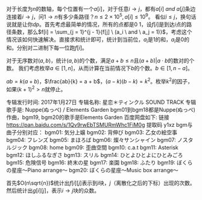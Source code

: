 对于长度为$n$的数轴，每个位置有一个$a[i]$，对于任意$i \rightarrow j$，都有$a[i] \ and \ a[j]$条边连接着$i \rightarrow j$，问$1 \rightarrow n$有多少条路径？$n \leq 2 \times 10^5, a[i] \leq 10^9$。
看似$i \leq j$，换句话说就是让你$dp$。首先考虑最简单的情况，所有的点都是$0 \ 1$，设$f[i]$是到达$i$点的路径条数，那么$f[i] = \sum_{j = 1}^{j - 1}{f[j] \ (a_i \ and \ a_j = 1)}$，考虑这个情况该如何快速解决。直接求和统计即可，统计到当前位，$a_i$是$1$的和，$a_i$是$0$的和。分别对二进制下每一位跑$f[i]$。

对于无序数对$(a, b)$，统计$(a, b)$的个数，满足$a + b \le n$且$(a + b) | a \cdot b$的数对的个数。
我们考虑枚举$a \in [1, n]$，从而计算在当前情况下$b$的个数。$b \in [1, n - a]$。

$ab = k(a +b)$，$\frac{ab}{k} = a + b$，$(a - k)(b - k) = k^2$。枚举$k^2$的因子，如果$(k + 1)^2 > n$就停止。

专辑发行时间: 2017年1月27日
专辑名称: 星恋＊ティンクル SOUND TRACK
专辑歌手是: Nuppe(ぬっぺ) / Elements Garden
bgm01到bgm18都是Nuppe(ぬっぺ)作曲，bgm19, bgm20的歌手是Elements Garden
百度网盘如下: 链接 https://pan.baidu.com/s/1Qv9rwEbTSMURmWhc1FiM0g 提取码 y1xz 
bgm与曲子分别对应：
bgm01: 気分上嬢
bgm02: 背伸び
bgm03: 乙女の絵空事
bgm04: フレンズ
bgm05: まほろば
bgm06: 燦々サンシャイン
bgm07: ノスタルジック
bgm08: home
bgm09: 歪曲空間
bgm10: c.a.t
bgm11: Asterisk
bgm12: ほしふるなぎさ
bgm13: スリル
bgm14: ひとよひとよにひとみごろ
bgm15: 危険信号
bgm16: 終末の星
bgm17: 楽園
bgm18: ふたり
bgm19: ぼくらの星座～Piano arrange～
bgm20: ぼくらの星座～Music box arrange～

首先$O(n\sqrt{n})$统计出$f[i][j]$表示到$i$块，$j$（离散化之后的下标）出现的次数。
然后统计出$g[i][j]$，表示$i \rightarrow j$块的众数。